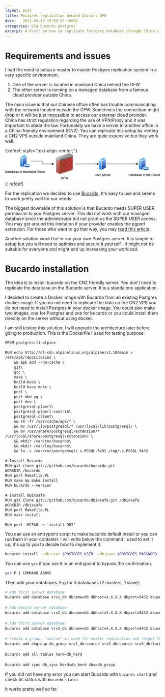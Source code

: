 ```yaml
---
layout: post
title: Postgres replication behind China's GFW
date:   2021-03-18 15:50:22 +0800
categories: GFW bucardo postgres
excerpt: A draft on how to replicate Postgres database through China's Great Firewall without breaking the law.
---
```

# Requirements and issues

I had the need to setup a master to master Postgres replication system in a very specific environment.

1. One of the server is located in mainland China behind the GFW
1. The other server is running on a managed database from a famous cloud provider outside China.

The main issue is that our Chinese office often has trouble communicating with the network located outside the GFW. Sometimes the connection might drop or it will be just impossible to access our external cloud provider. China has strict regulation regarding the use of VPN/Proxy and it was important to abide the law. Fortunately we have a server in another office in a China-friendly environment (CN2). You can replicate this setup by renting a CN2 VPS outside mainland China. They are quite expensive but they work well.

{:refdef: style="text-align: center;"}
![Simple server diagram](/assets/img/2021-03-18-diagram.png)
{: refdef}

For the replication we decided to use [Bucardo](https://bucardo.org/Bucardo/). It's easy to use and seems to work pretty well for our needs.

The biggest downside of this solution is that Bucardo needs SUPER USER permission to you Postgres server. This did not work with our managed database since the administrator did not grant us the SUPER USER access. You may get around this limitation if your provider enables the pgperl extension. For those who want to go that way, you may [read this article](https://www.compose.com/articles/using-bucardo-5-3-to-migrate-a-live-postgresql-database/). 

Another solution would be to run your own Postgres server. It is simple to setup but you will need to optimise and secure it yourself . It might not be suitable for everyone and might end up increasing your workload.


# Bucardo installation

The idea is to install bucardo on the CN2 friendly server. You don't need to replicate the database on the Bucardo server. It is a standalone application.

I decided to create a Docker image with Bucardo from an existing Postgres docker image. If you do not need to replicate the data on the CN2 VPS you do not need to install Postgres in your docker image. You could also make two images, one for Postgres and one for bucardo or you could install them directly on the server without using docker.

I am still testing this solution, I will upgrade the architecture later before going to production. This is the Dockerfile I used for testing purpose:

```
FROM postgres:11-alpine

RUN echo http://dl-cdn.alpinelinux.org/alpine/v3.10/main > /etc/apk/repositories \
    && apk add --no-cache \
    git\
    gcc \ 
    make \
    build-base \
    build-base make \
    perl \
    perl-dbd-pg \
    perl-dev \
    postgresql-plperl\
    postgresql-plperl-contrib\
    postgresql-client\
    && rm -fr /var/cache/apk/* \
    && mv /usr/lib/postgresql/* /usr/local/lib/postgresql/ \
    && mv /usr/share/postgresql/extension/* /usr/local/share/postgresql/extension/ \
    && mkdir /var/run/bucardo\
    && mkdir /var/log/bucardo\
    && ln -s /var/run/postgresql/.s.PGSQL.5432 /tmp/.s.PGSQL.5432

# Install Bucardo
RUN git clone git://github.com/bucardo/bucardo.git
WORKDIR /bucardo
RUN perl Makefile.PL
RUN make && make install
RUN bucardo --version

# Install DBIXSafe
RUN git clone git://github.com/bucardo/dbixsafe.git /dbixsafe
WORKDIR /dbixsafe
RUN perl Makefile.PL
RUN make install

RUN perl -MCPAN -e 'install DBI'
```

You can use an entrypoint script to make bucardo default install or you can run bash in your container. I will write below the command I used to set it up, it's up to you to decide how to implement it.

```bash
bucardo install --db-user $POSTGRES_USER --db-pass $POSTGRES_PASSWORD --dbname postgres
```

You can use `yes` if you use it in an entrypoint to bypass the confirmation.

```bash
yes P | COMMAND ABOVE
```

Then add your databases. E.g for 3 databases (2 masters, 1 slave):

```bash
# Add first server database
bucardo add database srv1_db dbname=db dbhost=X.X.X.X dbport=5432 dbuser=myuser dbpass=mypassword

# Add second server database
bucardo add database srv2_db dbname=db dbhost=X.X.X.X dbport=5432 dbuser=mysuer dbpass=mypassword

# Add third server database
bucardo add database srv3_db dbname=db dbhost=X.X.X.X dbport=5432 dbuser=myuser dbpass=mypassword

# Create a group. "source" is used for master replication and target for "slave"
bucardo add dbgroup db_group srv1_db:source srv2_db:source srv3_db:target

bucardo add all tables herd=db_herd

bucardo add sync db_sync herd=db_herd dbs=db_group
```

If you did not have any error you can start Bucardo with ```bucardo start``` and check its status with ```bucardo status```

It works pretty well so far.
